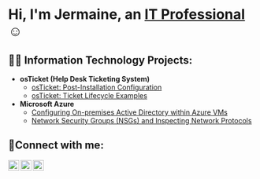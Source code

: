 <h1>Hi, I'm Jermaine, an <a href="https://linkedin.com/in/Josh">IT Professional</a>☺</h1>

<h2>👨‍💻 Information Technology Projects:</h2>

- <b>osTicket (Help Desk Ticketing System)</b>
  - [osTicket: Post-Installation Configuration](https://github.com/jermainewatkins22/post-install-config)
  - [osTicket: Ticket Lifecycle Examples](https://github.com/jermainewatkins22/ticket-lifecycle)
- <b>Microsoft Azure</b>
  - [Configuring On-premises Active Directory within Azure VMs](https://github.com/jermainewatkins22/configure-ad)
  - [Network Security Groups (NSGs) and Inspecting Network Protocols](https://github.com/jermainewatkins22/azure-network-protocols)

<h2>🤳Connect with me:</h2>

[<img align="left" alt="Josh | Twitter" width="22px" src="https://cdn.jsdelivr.net/npm/simple-icons@v3/icons/twitter.svg" />][twitter]
[<img align="left" alt="Josh | LinkedIn" width="22px" src="https://cdn.jsdelivr.net/npm/simple-icons@v3/icons/linkedin.svg" />][linkedin]
[<img align="left" alt="Josh | Instagram" width="22px" src="https://cdn.jsdelivr.net/npm/simple-icons@v3/icons/instagram.svg" />][instagram]

[twitter]: https://twitter.com/Josh
[instagram]: https://www.instagram.com/Josh
[linkedin]: https://linkedin.com/in/Josh
